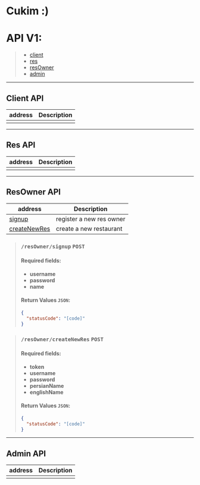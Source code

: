 # Cukim :)
 
# API V1:
>   - [client](#client-api)
>   - [res](#res-api)
>   - [resOwner](#resowner-api)
>   - [admin](#admin-api)




<hr>

## Client API 
| address | Description  |
| --- |---   |
|      |      |









<hr>

## Res API
| address | Description  |
| --- |---   |
|      |      |










<hr>

 ## ResOwner API
| address | Description  |
| --- |---   |
| [signup](#resownersignup-post) | register a new res owner |
| [createNewRes](#resownercreatenewres-post) | create a new restaurant |


> ### ```/resOwner/signup``` ```POST```
>
> #### Required fields:
>   - **username**
>   - **password**
>   - **name**
>
>   #### Return Values ``JSON``:
>   ```json
>   {
>     "statusCode": "[code]"
>   }
>   ```



> ### ```/resOwner/createNewRes``` ```POST```
>
> #### Required fields:
>   - **token**
>   - **username**
>   - **password**
>   - **persianName**
>   - **englishName**
>
>   #### Return Values ``JSON``:
>   ```json
>   {
>     "statusCode": "[code]"
>   }
>   ```






<hr>

## Admin API
| address | Description  |
| --- |---   |
|      |      |
